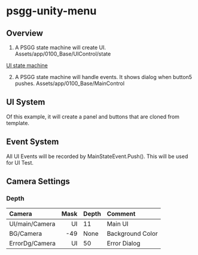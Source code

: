 # psgg-unity-menu

## Overview

1. A PSGG state machine will create UI.  
Assets/app/0100_Base/UIControl/state

[UI state machine](https://github.com/NNNIC/psgg-unity-menu/blob/master/web/ui.png)

2. A PSGG state machine will handle events.
It shows dialog when button5 pushes.
Assets/app/0100_Base/MainControl  

## UI System

Of this example, it will create a panel and buttons that are cloned from template.

## Event System

All UI Events will be recorded by MainStateEvent.Push().
This will be used for UI Test.

## Camera Settings

### Depth

|Camera|Mask|Depth|Comment|
|:--|--:|:--|:--|
|UI/main/Camera|UI|11| Main UI |
|BG/Camera |-49|None| Background Color|
|ErrorDg/Camera|UI|50| Error Dialog|

